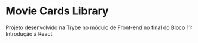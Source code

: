 # Movie Cards Library

Projeto desenvolvido na Trybe no módulo de Front-end no final do Bloco 11: Introdução à React
